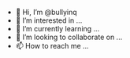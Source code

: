 - 👋 Hi, I’m @bullyinq
- 👀 I’m interested in ...
- 🌱 I’m currently learning ...
- 💞️ I’m looking to collaborate on ...
- 📫 How to reach me ...

<!---
bullyinq/bullyinq is a ✨ special ✨ repository because its `README.md` (this file) appears on your GitHub profile.
You can click the Preview link to take a look at your changes.
--->
